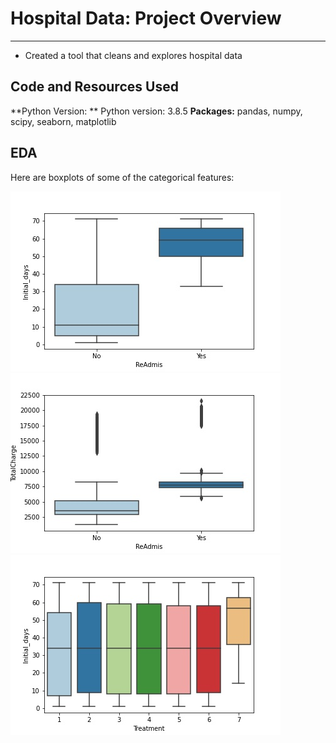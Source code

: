 # Hospital Data: Project Overview 
______________________________________________________________________________________________________________________________________________________________________
* Created a tool that cleans and explores hospital data
## Code and Resources Used
**Python Version:  ** Python version: 3.8.5
**Packages:** pandas, numpy, scipy, seaborn, matplotlib
## EDA
Here are boxplots of some of the categorical features:

![alt text](https://github.com/smithjs135/D207---Hospital-Readmissions-/blob/main/boxplot_ReAdmis-Initial_days.jpg  "Readmission – initial days")
![alt text](https://github.com/smithjs135/D207---Hospital-Readmissions-/blob/main/boxplot_ReAdmis-TotalCharge.jpg "Treatment-InitialDays")
![alt text](https://github.com/smithjs135/D207---Hospital-Readmissions-/blob/main/boxplot_Treatment-Initial_days.jpg "Treatment-InitialDays")


